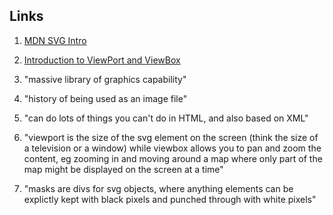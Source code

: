 ## Links

01. [MDN SVG Intro](https://developer.mozilla.org/en-US/docs/Web/SVG)
02. [Introduction to ViewPort and ViewBox](https://www.youtube.com/watch?v=6LCUStriM_o)


00. "massive library of graphics capability"
01. "history of being used as an image file"
02. "can do lots of things you can't do in HTML, and also based on XML"
03. "viewport is the size of the svg element on the screen (think the size of a television or a window) while viewbox allows you to pan and zoom the content, eg zooming in and moving around a map where only part of the map might be displayed on the screen at a time"
04. "masks are divs for svg objects, where anything elements can be explictly kept with black pixels and punched through with white pixels"
